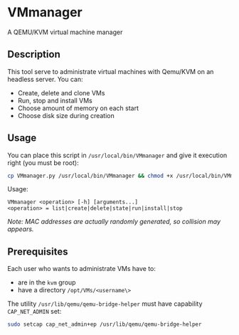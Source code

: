 # VMmanager
A QEMU/KVM virtual machine manager

## Description
This tool serve to administrate virtual machines with Qemu/KVM on an headless server. You can:

- Create, delete and clone VMs
- Run, stop and install VMs
- Choose amount of memory on each start
- Choose disk size during creation

## Usage

You can place this script in `/usr/local/bin/VMmanager` and give it execution right (you must be root):
```sh
cp VMmanager.py /usr/local/bin/VMmanager && chmod +x /usr/local/bin/VMmanager
```
Usage:
```
VMmanager <operation> [-h] [arguments...]
<operation> = list|create|delete|state|run|install|stop
```

*Note: MAC addresses are actually randomly generated, so collision may appears.*

## Prerequisites
Each user who wants to administrate VMs have to:

- are in the `kvm` group
- have a directory `/opt/VMs/<username\>`

The utility `/usr/lib/qemu/qemu-bridge-helper` must have capability `CAP_NET_ADMIN` set:
```sh
sudo setcap cap_net_admin+ep /usr/lib/qemu/qemu-bridge-helper
```
